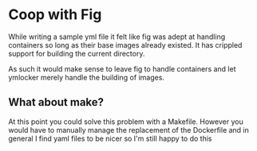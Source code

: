 # Coop with Fig

While writing a sample yml file it felt like fig was adept at handling containers so long as their base images already existed. It has crippled support for building the current directory.

As such it would make sense to leave fig to handle containers and let ymlocker merely handle the building of images.

## What about make?

At this point you could solve this problem with a Makefile. However you would have to manually manage the replacement of the Dockerfile and in general I find yaml files to be nicer so I'm still happy to do this
